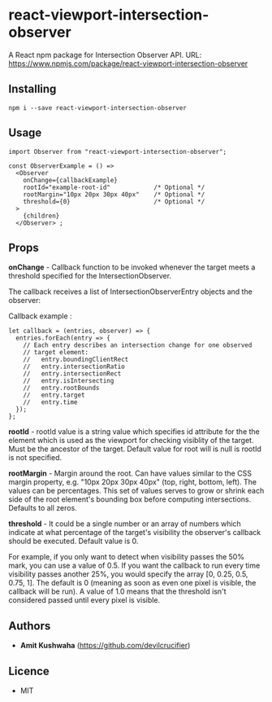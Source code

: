 # react-viewport-intersection-observer

A React npm package for Intersection Observer API.
URL: https://www.npmjs.com/package/react-viewport-intersection-observer

## Installing

```
npm i --save react-viewport-intersection-observer

```

## Usage

```
import Observer from "react-viewport-intersection-observer";

const ObserverExample = () =>
  <Observer
    onChange={callbackExample}
    rootId="example-root-id"            /* Optional */
    rootMargin="10px 20px 30px 40px"    /* Optional */
    threshold={0}                       /* Optional */
  >
    {children}
  </Observer> ;

```

## Props

**onChange** - Callback function to be invoked whenever the target meets a threshold specified for the IntersectionObserver.

The callback receives a list of IntersectionObserverEntry objects and the observer:

Callback example :

```
let callback = (entries, observer) => {
  entries.forEach(entry => {
    // Each entry describes an intersection change for one observed
    // target element:
    //   entry.boundingClientRect
    //   entry.intersectionRatio
    //   entry.intersectionRect
    //   entry.isIntersecting
    //   entry.rootBounds
    //   entry.target
    //   entry.time
  });
};

```

**rootId** - rootId value is a string value which specifies id attribute for the the element which is used as the viewport for checking visiblity of the target. Must be the ancestor of the target. Default value for root will is null is rootId is not specified.

**rootMargin** - Margin around the root. Can have values similar to the CSS margin property, e.g. "10px 20px 30px 40px" (top, right, bottom, left). The values can be percentages. This set of values serves to grow or shrink each side of the root element's bounding box before computing intersections. Defaults to all zeros.

**threshold** - It could be a single number or an array of numbers which indicate at what percentage of the target's visibility the observer's callback should be executed. Default value is 0.

For example, if you only want to detect when visibility passes the 50% mark, you can use a value of 0.5. If you want the callback to run every time visibility passes another 25%, you would specify the array [0, 0.25, 0.5, 0.75, 1]. The default is 0 (meaning as soon as even one pixel is visible, the callback will be run). A value of 1.0 means that the threshold isn't considered passed until every pixel is visible.

## Authors

- **Amit Kushwaha** (https://github.com/devilcrucifier)

## Licence

- MIT

